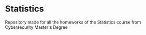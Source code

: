 # Statistics

Repository made for all the homeworks of the Statistics course from Cybersecurity Master's Degree
